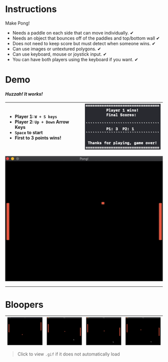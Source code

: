 # Instructions
Make Pong!
- Needs a paddle on each side that can move individually. ✔ 
- Needs an object that bounces off of the paddles and top/bottom wall  ✔ 
- Does not need to keep score but must detect when someone wins.  ✔ 
- Can use images or untextured polygons. ✔ 
- Can use keyboard, mouse or joystick input.  ✔ 
- You can have both players using the keyboard if you want. ✔ 

# Demo
#### *Huzzah! It works!*
| <ul> <li> Player 1: `W + S keys` </li> <li> Player 2: `Up + Down` Arrow Keys </li> <li> `Space` to start </li> <li> First to 3 points wins! </li> </ul> | ![results](https://raw.githubusercontent.com/mkarroqe/CS3113/master/Pong/demos/results.png) |
| :- | - |

![final](https://raw.githubusercontent.com/mkarroqe/CS3113/master/Pong/demos/final-demo.gif)

<hr />

# Bloopers
| ![blooper-1](https://raw.githubusercontent.com/mkarroqe/CS3113/master/Pong/demos/blooper-1.gif) | ![blooper-2](https://raw.githubusercontent.com/mkarroqe/CS3113/master/Pong/demos/blooper-2.gif) | ![blooper-3](https://raw.githubusercontent.com/mkarroqe/CS3113/master/Pong/demos/blooper-3.gif) | ![blooper-4](https://raw.githubusercontent.com/mkarroqe/CS3113/master/Pong/demos/blooper-4.gif) |
| - | - | - | - |

> Click to view `.gif` if it does not automatically load
